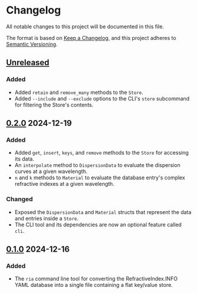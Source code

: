 # Changelog

All notable changes to this project will be documented in this file.

The format is based on [Keep a Changelog](https://keepachangelog.com/en/1.1.0/),
and this project adheres to [Semantic Versioning](https://semver.org/spec/v2.0.0.html).

## [Unreleased]

### Added

- Added `retain` and `remove_many` methods to the `Store`.
- Added `--include` and `--exclude` options to the CLI's `store` subcommand for filtering the Store's contents.

## [0.2.0] 2024-12-19

### Added

- Added `get`, `insert`, `keys`, and `remove` methods to the `Store` for accessing its data.
- An `interpolate` method to `DispersionData` to evaluate the dispersion curves at a given wavelength.
- `n` and `k` methods to `Material` to evaluate the database entry's complex refractive indexes at a given wavelength.

### Changed

- Exposed the `DispersionData` and `Material` structs that represent the data and entries inside a `Store`.
- The CLI tool and its dependencies are now an optional feature called `cli`.

## [0.1.0] 2024-12-16

### Added

- The `ria` command line tool for converting the RefractiveIndex.INFO YAML database into a single file containing a flat key/value store.

[Unreleased]: https://github.com/kmdouglass/refractiveindex.info-adapters/compare/v0.2.0...HEAD
[0.2.0]: https://github.com/kmdouglass/refractiveindex.info-adapters/releases/tag/v0.2.0
[0.1.0]: https://github.com/kmdouglass/refractiveindex.info-adapters/releases/tag/v0.1.0
